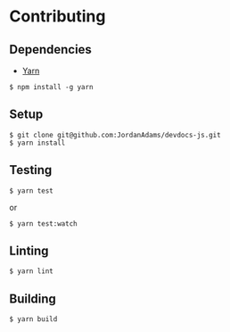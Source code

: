 # Contributing

## Dependencies

- [Yarn](https://yarnpkg.com/en/)

```
$ npm install -g yarn
```

## Setup

```
$ git clone git@github.com:JordanAdams/devdocs-js.git
$ yarn install
```

## Testing

```
$ yarn test
```

or

```
$ yarn test:watch
```

## Linting

```
$ yarn lint
```

## Building

```
$ yarn build
```
